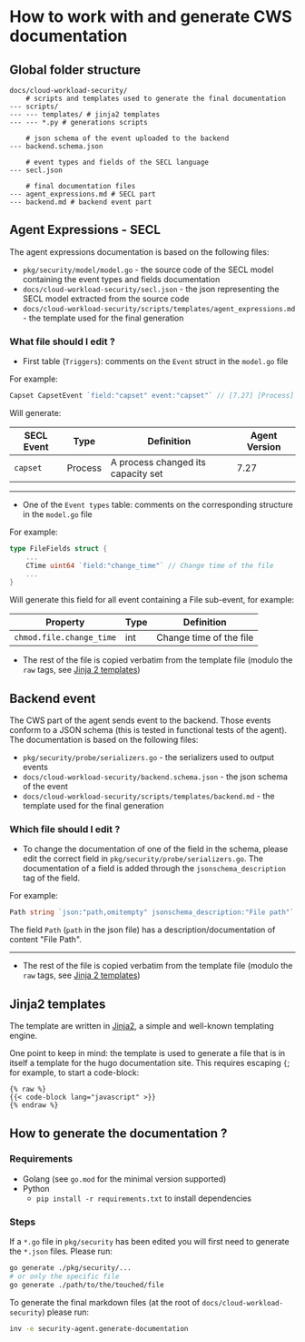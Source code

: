 How to work with and generate CWS documentation
==========================================

## Global folder structure

```
docs/cloud-workload-security/
    # scripts and templates used to generate the final documentation
--- scripts/
--- --- templates/ # jinja2 templates
--- --- *.py # generations scripts

    # json schema of the event uploaded to the backend
--- backend.schema.json

    # event types and fields of the SECL language
--- secl.json

    # final documentation files
--- agent_expressions.md # SECL part
--- backend.md # backend event part
```

## Agent Expressions - SECL

The agent expressions documentation is based on the following files:

- `pkg/security/model/model.go` - the source code of the SECL model containing the event types and fields documentation
- `docs/cloud-workload-security/secl.json` - the json representing the SECL model extracted from the source code
- `docs/cloud-workload-security/scripts/templates/agent_expressions.md` - the template used for the final generation

### What file should I edit ?

- First table (`Triggers`): comments on the `Event` struct in the `model.go` file

For example:
```go
Capset CapsetEvent `field:"capset" event:"capset"` // [7.27] [Process] A process changed its capacity set
```
Will generate:

| SECL Event | Type | Definition | Agent Version |
| ---------- | ---- | ---------- | ------------- |
| `capset` | Process | A process changed its capacity set | 7.27 |

----

- One of the `Event types` table: comments on the corresponding structure in the `model.go` file

For example:
```go
type FileFields struct {
	...
	CTime uint64 `field:"change_time"` // Change time of the file
	...
}
```
Will generate this field for all event containing a File sub-event, for example:

| Property | Type | Definition |
| -------- | ---- | ---------- |
| `chmod.file.change_time` | int | Change time of the file |

- The rest of the file is copied verbatim from the template file (modulo the `raw` tags, see [Jinja 2 templates](#jinja2-templates))

## Backend event

The CWS part of the agent sends event to the backend. Those events conform to a JSON schema (this is tested in functional tests of the agent). The documentation is based on the following files:

- `pkg/security/probe/serializers.go` - the serializers used to output events
- `docs/cloud-workload-security/backend.schema.json` - the json schema of the event
- `docs/cloud-workload-security/scripts/templates/backend.md` - the template used for the final generation

### Which file should I edit ?

- To change the documentation of one of the field in the schema, please edit the correct field in `pkg/security/probe/serializers.go`. The documentation of a field is added through the `jsonschema_description` tag of the field.

For example:
```go
Path string `json:"path,omitempty" jsonschema_description:"File path"`
```
The field `Path` (`path` in the json file) has a description/documentation of content "File Path".

---

- The rest of the file is copied verbatim from the template file (modulo the `raw` tags, see [Jinja 2 templates](#jinja2-templates))

## Jinja2 templates

The template are written in [Jinja2](https://jinja.palletsprojects.com/en/3.0.x/), a simple and well-known templating engine.

One point to keep in mind: the template is used to generate a file that is in itself a template for the hugo documentation site. This requires escaping `{`; for example, to start a code-block:

```
{% raw %}
{{< code-block lang="javascript" >}}
{% endraw %}
```

## How to generate the documentation ?

### Requirements

- Golang (see `go.mod` for the minimal version supported)
- Python
	- `pip install -r requirements.txt` to install dependencies

### Steps

If a `*.go` file in `pkg/security` has been edited you will first need to generate the `*.json` files.
Please run:
```sh
go generate ./pkg/security/...
# or only the specific file
go generate ./path/to/the/touched/file
```

To generate the final markdown files (at the root of `docs/cloud-workload-security`) please run:
```sh
inv -e security-agent.generate-documentation
```
